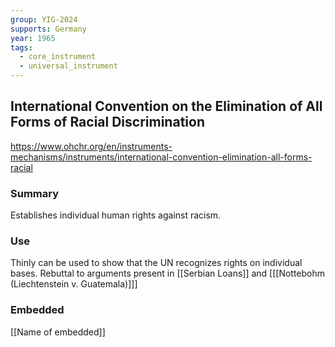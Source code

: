 ```yaml
---
group: YIG-2024
supports: Germany
year: 1965
tags:
  - core_instrument
  - universal_instrument
---
```

## International Convention on the Elimination of All Forms of Racial Discrimination

https://www.ohchr.org/en/instruments-mechanisms/instruments/international-convention-elimination-all-forms-racial

### Summary

Establishes individual human rights against racism. 

### Use

Thinly can be used to show that the UN recognizes rights on individual bases.
Rebuttal to arguments present in [[Serbian Loans]] and [[[Nottebohm (Liechtenstein v. Guatemala)]]]

### Embedded

[[Name of embedded]]